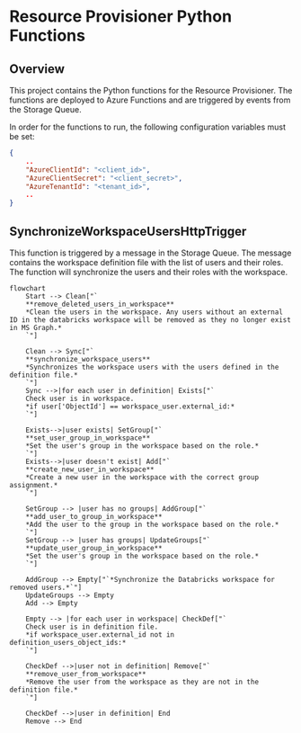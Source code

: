 # Resource Provisioner Python Functions


## Overview

This project contains the Python functions for the Resource Provisioner. The functions are deployed to Azure Functions and are triggered by events from the Storage Queue.

In order for the functions to run, the following configuration variables must be set:

```json
{
    ..
    "AzureClientId": "<client_id>",
    "AzureClientSecret": "<client_secret>",
    "AzureTenantId": "<tenant_id>",
    ..
}
```

## SynchronizeWorkspaceUsersHttpTrigger

This function is triggered by a message in the Storage Queue. The message contains the workspace definition file with the list of users and their roles. The function will synchronize the users and their roles with the workspace.


```mermaid
flowchart
    Start --> Clean["`
    **remove_deleted_users_in_workspace**
    *Clean the users in the workspace. Any users without an external ID in the databricks workspace will be removed as they no longer exist in MS Graph.*
    `"]

    Clean --> Sync["`
    **synchronize_workspace_users**
    *Synchronizes the workspace users with the users defined in the definition file.*
    `"]
    Sync -->|for each user in definition| Exists["`
    Check user is in workspace.
    *if user['ObjectId'] == workspace_user.external_id:*
    `"]
    
    Exists-->|user exists| SetGroup["`
    **set_user_group_in_workspace**
    *Set the user's group in the workspace based on the role.*
    `"]
    Exists-->|user doesn't exist| Add["`
    **create_new_user_in_workspace**
    *Create a new user in the workspace with the correct group assignment.*
    `"]

    SetGroup --> |user has no groups| AddGroup["`
    **add_user_to_group_in_workspace**
    *Add the user to the group in the workspace based on the role.*
    `"]
    SetGroup --> |user has groups| UpdateGroups["`
    **update_user_group_in_workspace**
    *Set the user's group in the workspace based on the role.*
    `"]

    AddGroup --> Empty["`*Synchronize the Databricks workspace for removed users.*`"]
    UpdateGroups --> Empty
    Add --> Empty

    Empty --> |for each user in workspace| CheckDef["`
    Check user is in definition file.
    *if workspace_user.external_id not in definition_users_object_ids:*
    `"]

    CheckDef -->|user not in definition| Remove["`
    **remove_user_from_workspace**
    *Remove the user from the workspace as they are not in the definition file.*
    `"]

    CheckDef -->|user in definition| End
    Remove --> End
```
